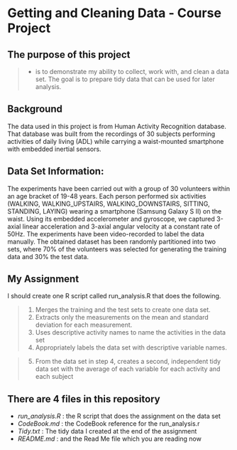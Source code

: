 Getting and Cleaning Data - Course Project
================================

The purpose of this project
----------------------------
> - is to demonstrate my ability to collect, work with, and clean a data set. The goal is to prepare tidy data that can be used for later analysis.

Background 
--------------------------------------
The data used in this project is from Human Activity Recognition database. That database was built from the recordings of 30 subjects performing activities of daily living (ADL) while carrying a waist-mounted smartphone with embedded inertial sensors.

Data Set Information:
--------------------------------------
The experiments have been carried out with a group of 30 volunteers within an age bracket of 19-48 years. Each person performed six activities (WALKING, WALKING_UPSTAIRS, WALKING_DOWNSTAIRS, SITTING, STANDING, LAYING) wearing a smartphone (Samsung Galaxy S II) on the waist. Using its embedded accelerometer and gyroscope, we captured 3-axial linear acceleration and 3-axial angular velocity at a constant rate of 50Hz. The experiments have been video-recorded to label the data manually. The obtained dataset has been randomly partitioned into two sets, where 70% of the volunteers was selected for generating the training data and 30% the test data.

My Assignment
--------------------------------------
 I should create one R script called run_analysis.R that does the following. 

> 1. Merges the training and the test sets to create one data set.
> 2. Extracts only the measurements on the mean and standard deviation for each measurement. 
> 3. Uses descriptive activity names to name the activities in the data set
> 4. Appropriately labels the data set with descriptive variable names. 

> 5. From the data set in step 4, creates a second, independent tidy data set with the average of each variable for each activity and each subject

There are 4 files in this repository
--------------------------------------
- *run_analysis.R* : the R script that does the assignment on the data set
- *CodeBook.md* : the CodeBook reference for the run_analysis.r
- *Tidy.txt* : The tidy data I created at the end of the assignment
- *README.md* : and the Read Me file which you are reading now

